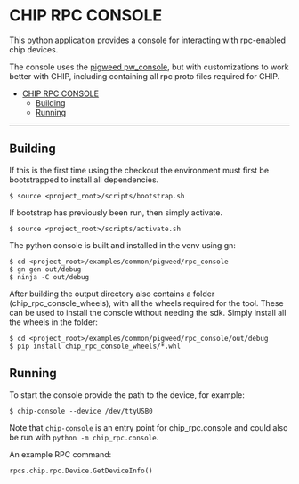 # CHIP RPC CONSOLE

This python application provides a console for interacting with rpc-enabled chip
devices.

The console uses the [pigweed pw_console](https://pigweed.dev/pw_console/), but
with customizations to work better with CHIP, including containing all rpc proto
files required for CHIP.

-   [CHIP RPC CONSOLE](#chip-rpc-console)
    -   [Building](#building)
    -   [Running](#running)

---

## Building

If this is the first time using the checkout the environment must first be
bootstrapped to install all dependencies.

```
$ source <project_root>/scripts/bootstrap.sh
```

If bootstrap has previously been run, then simply activate.

```
$ source <project_root>/scripts/activate.sh
```

The python console is built and installed in the venv using gn:

```
$ cd <project_root>/examples/common/pigweed/rpc_console
$ gn gen out/debug
$ ninja -C out/debug
```

After building the output directory also contains a folder
(chip_rpc_console_wheels), with all the wheels required for the tool. These
can be used to install the console without needing the sdk. Simply install
all the wheels in the folder:

```
$ cd <project_root>/examples/common/pigweed/rpc_console/out/debug
$ pip install chip_rpc_console_wheels/*.whl
```

## Running

To start the console provide the path to the device, for example:

```
$ chip-console --device /dev/ttyUSB0
```

Note that `chip-console` is an entry point for chip_rpc.console and could also
be run with `python -m chip_rpc.console`.

An example RPC command:

```python
rpcs.chip.rpc.Device.GetDeviceInfo()
```
